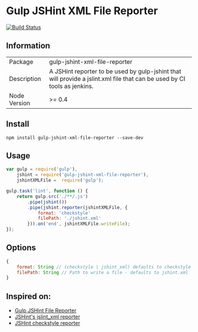Gulp JSHint XML File Reporter
=============================
[![Build Status](https://travis-ci.org/lourenzo/gulp-jshint-xml-file-reporter.svg)](https://travis-ci.org/lourenzo/gulp-jshint-xml-file-reporter)

Information
-----------

<table>
<tr>
<td>Package</td><td>gulp-jshint-xml-file-reporter</td>
</tr>
<tr>
<td>Description</td>
<td>A JSHint reporter to be used by gulp-jshint that will provide a jslint.xml
file that can be used by CI tools as jenkins.</td>
</tr>
<tr>
<td>Node Version</td>
<td>>= 0.4</td>
</tr>
</table>

Install
-------

`npm install gulp-jshint-xml-file-reporter --save-dev`


Usage
-----

```javascript
var gulp = require('gulp'),
    jshint = require('gulp-jshint-xml-file-reporter'),
    jshintXMLFile =  require('gulp');

gulp.task('lint', function () {
    return gulp.src('./**/.js')
        .pipe(jshint())
        .pipe(jshint.reporter(jshintXMLFile, {
            format: 'checkstyle'
            filePath: './jshint.xml'
        })).on('end', jshintXMLFile.writeFile);
});
```


Options
-------

```javascript
{
    format: String // (checkstyle | jshint_xml) defaults to checkstyle
    filePath: String // Path to write a file - defaults to jshint.xml    
}


```



Inspired on:
------------

* [Gulp JSHint File Reporter](https://github.com/spenceralger/gulp-jshint-file-reporter)
* [JSHint's jslint_xml reporter](https://github.com/jshint/jshint/blob/master/src/reporters/jslint_xml.js)
* [JSHint checkstyle reporter](https://github.com/mila-labs/jshint-checkstyle-file-reporter)

